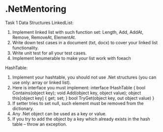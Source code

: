# .NetMentoring
Task 1 Data Structures
  LinkedList:
1. Implement linked list with such function set: Length, Add, AddAt, Remove, RemoveAt, ElementAt.
2. Write down test cases in a document (txt, docx) to cover your linked list functionality.
3. Write unit test for all your test cases.
4. Implement Ienumerable to make your list work with foeach

  HashTable:
1. Implement your hashtable, you should not use .Net structures (you can use only: array or linked list).
2. Here is interface you must implement:
  interface IHashTable
  {
  bool Contains(object key);
  void Add(object key, object value);
  object this[object key] { get; set; } bool TryGet(object key, out object value)
  }
3. If setter tries to set null, such element must be removed from the dictionary.
4. Any .Net object can be used as a key or value.
5. If you try to add the object by a key which already exists in the hash table – throw an exception.
